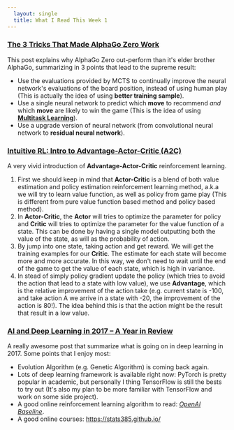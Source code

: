```yaml
---
  layout: single
  title: What I Read This Week 1
---
```

### [The 3 Tricks That Made AlphaGo Zero Work](https://hackernoon.com/the-3-tricks-that-made-alphago-zero-work-f3d47b6686ef)
This post explains why AlphaGo Zero out-perform than it's elder brother AlphaGo, summarizing in 3 points that lead to the supreme result:
* Use the evaluations provided by MCTS to continually improve the neural network's evaluations of the board position, instead of using human play (This is actually the idea of using **better training sample**).
* Use a single neural network to predict which **move** to recommend *and* which **move** are likely to win the game (This is the idea of using [**Multitask Learning**](http://ruder.io/multi-task/index.html#introduction)).
* Use a upgrade version of neural network (from convolutional neural network to **residual neural network**).

### [Intuitive RL: Intro to Advantage-Actor-Critic (A2C)](https://medium.com/@rudygilman/intuitive-rl-intro-to-advantage-actor-critic-a2c-4ff545978752)
A very vivid introduction of **Advantage-Actor-Critic** reinforcement learning.
1. First we should keep in mind that **Actor-Critic** is a blend of both value estimation and policy estimation reinforcement learning method, a.k.a we will try to learn value function, as well as policy from game play (This is different from pure value function based method and policy based method).
2. In **Actor-Critic**, the **Actor** will tries to optimize the parameter for policy and **Critic** will tries to optimize the parameter for the value function of a state. This can be done by having a single model outputting both the value of the state, as will as the probability of action.
3. By jump into one state, taking action and get reward. We will get the training examples for our **Critic**. The estimate for each state will become more and more accurate. In this way, we don't need to wait until the end of the game to get the value of each state, which is high in variance.
4. In stead of simply policy gradient update the policy (which tries to avoid the action that lead to a state with low value), we use **Advantage**, which is the relative improvement of the action take (e.g. current state is -100, and take action A we arrive in a state with -20, the improvement of the action is 80!). The idea behind this is that the action might be the result that result in a low value.

### [AI and Deep Learning in 2017 – A Year in Review](http://www.wildml.com/2017/12/ai-and-deep-learning-in-2017-a-year-in-review/)
A really awesome post that summarize what is going on in deep learning in 2017. Some points that I enjoy most:
* Evolution Algorithm (e.g. Genetic Algorithm) is coming back again.
* Lots of deep learning framework is available right now: PyTorch is pretty popular in academic, but personally I thing TensorFlow is still the bests to try out (It's also my plan to be more familiar with TensorFlow and work on some side project).
* A good online reinforcement learning algorithm to read: [*OpenAI Baseline*](https://github.com/openai/baselines).
* A good online courses: https://stats385.github.io/
